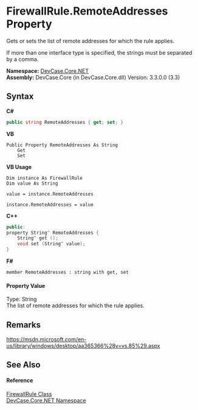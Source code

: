 # FirewallRule.RemoteAddresses Property 
 

Gets or sets the list of remote addresses for which the rule applies. 

 If more than one interface type is specified, the strings must be separated by a comma.

**Namespace:**&nbsp;<a href="N_DevCase_Core_NET">DevCase.Core.NET</a><br />**Assembly:**&nbsp;DevCase.Core (in DevCase.Core.dll) Version: 3.3.0.0 (3.3)

## Syntax

**C#**<br />
``` C#
public string RemoteAddresses { get; set; }
```

**VB**<br />
``` VB
Public Property RemoteAddresses As String
	Get
	Set
```

**VB Usage**<br />
``` VB Usage
Dim instance As FirewallRule
Dim value As String

value = instance.RemoteAddresses

instance.RemoteAddresses = value
```

**C++**<br />
``` C++
public:
property String^ RemoteAddresses {
	String^ get ();
	void set (String^ value);
}
```

**F#**<br />
``` F#
member RemoteAddresses : string with get, set

```


#### Property Value
Type: String<br />The list of remote addresses for which the rule applies.

## Remarks
<a href="https://msdn.microsoft.com/en-us/library/windows/desktop/aa365366%28v=vs.85%29.aspx" target="_blank">https://msdn.microsoft.com/en-us/library/windows/desktop/aa365366%28v=vs.85%29.aspx</a>

## See Also


#### Reference
<a href="T_DevCase_Core_NET_FirewallRule">FirewallRule Class</a><br /><a href="N_DevCase_Core_NET">DevCase.Core.NET Namespace</a><br />